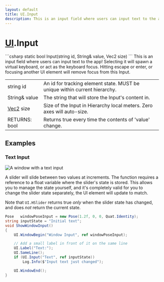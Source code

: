 ```yaml
---
layout: default
title: UI.Input
description: This is an input field where users can input text to the app! Selecting it will spawn a virtual keyboard, or act as the keyboard focus. Hitting escape or enter, or focusing another UI element will remove focus from this Input.
---
```

# [UI]({{site.url}}/Pages/Reference/UI.html).Input

<div class='signature' markdown='1'>
```csharp
static bool Input(string id, String& value, Vec2 size)
```
This is an input field where users can input text to the
app! Selecting it will spawn a virtual keyboard, or act as the
keyboard focus. Hitting escape or enter, or focusing another UI
element will remove focus from this Input.
</div>

|  |  |
|--|--|
|string id|An id for tracking element state. MUST be unique             within current hierarchy.|
|String& value|The string that will store the Input's              content in.|
|[Vec2]({{site.url}}/Pages/Reference/Vec2.html) size|Size of the Input in Hierarchy local meters.             Zero axes will auto-size.|
|RETURNS: bool|Returns true every time the contents of 'value' change.|





## Examples

### Text Input

![A window with a text input]({{site.screen_url}}/UI/InputWindow.jpg)

A slider will slide between two values at increments. The function
requires a reference to a float variable where the slider's state is
stored. This allows you to manage the state yourself, and it's
completely valid for you to change the slider state separately, the
UI element will update to match.

Note that `UI.HSlider` returns true _only_ when the slider state has
changed, and does _not_ return the current state.

```csharp
Pose   windowPoseInput = new Pose(1.2f, 0, 0, Quat.Identity);
string inputState = "Initial text";
void ShowWindowInput()
{
	UI.WindowBegin("Window Input", ref windowPoseInput);

	// Add a small label in front of it on the same line
	UI.Label("Text:");
	UI.SameLine();
	if (UI.Input("Text", ref inputState))
		Log.Info($"Input text just changed");

	UI.WindowEnd();
}
```

